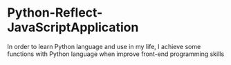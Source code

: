 # Python-Reflect-JavaScriptApplication
In order to learn Python language and use in my life, I achieve some functions with Python language when improve  front-end programming skills
